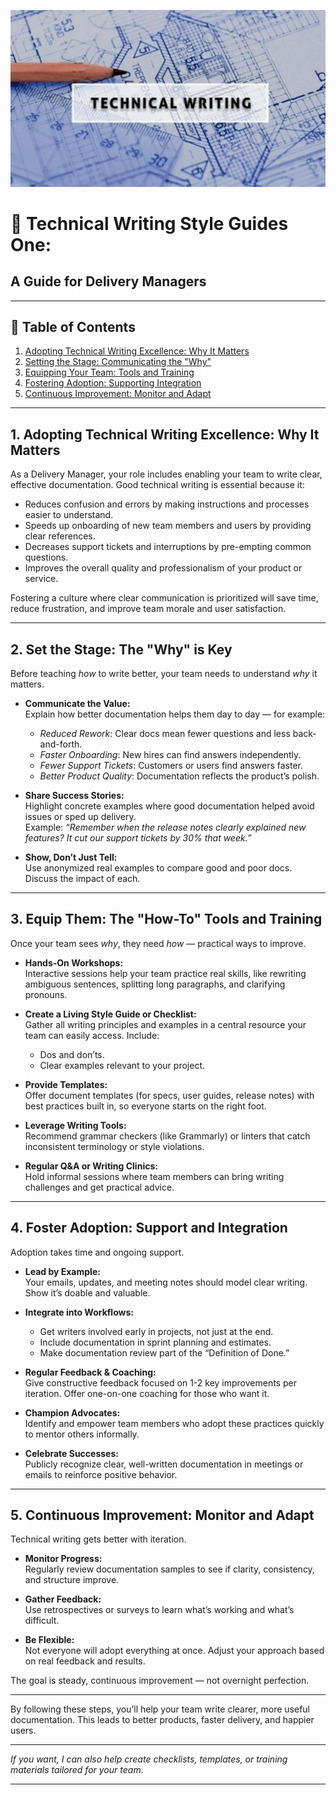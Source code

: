 ![Technical Writing](/images/technical-writing-1024x574.png "Technical Writing")
# 📝 Technical Writing Style Guides One:  
## A Guide for Delivery Managers

---

## 📑 Table of Contents

1. [Adopting Technical Writing Excellence: Why It Matters](#1-adopting-technical-writing-excellence-why-it-matters)  
2. [Setting the Stage: Communicating the "Why"](##1-set-the-stage-the-why-is-key)  
3. [Equipping Your Team: Tools and Training](#3-equipping-your-team-tools-and-training)  
4. [Fostering Adoption: Supporting Integration](#4-fostering-adoption-supporting-integration)  
5. [Continuous Improvement: Monitor and Adapt](#5-continuous-improvement-monitor-and-adapt)  

---

## 1. Adopting Technical Writing Excellence: Why It Matters

As a Delivery Manager, your role includes enabling your team to write clear, effective documentation. Good technical writing is essential because it:

- Reduces confusion and errors by making instructions and processes easier to understand.  
- Speeds up onboarding of new team members and users by providing clear references.  
- Decreases support tickets and interruptions by pre-empting common questions.  
- Improves the overall quality and professionalism of your product or service.  

Fostering a culture where clear communication is prioritized will save time, reduce frustration, and improve team morale and user satisfaction.

---

## 2. Set the Stage: The "Why" is Key

Before teaching *how* to write better, your team needs to understand *why* it matters.

- **Communicate the Value:**  
  Explain how better documentation helps them day to day — for example:  
  - *Reduced Rework*: Clear docs mean fewer questions and less back-and-forth.  
  - *Faster Onboarding*: New hires can find answers independently.  
  - *Fewer Support Tickets*: Customers or users find answers faster.  
  - *Better Product Quality*: Documentation reflects the product’s polish.  

- **Share Success Stories:**  
  Highlight concrete examples where good documentation helped avoid issues or sped up delivery.  
  Example: *“Remember when the release notes clearly explained new features? It cut our support tickets by 30% that week.”*

- **Show, Don’t Just Tell:**  
  Use anonymized real examples to compare good and poor docs. Discuss the impact of each.

---

## 3. Equip Them: The "How-To" Tools and Training

Once your team sees *why*, they need *how* — practical ways to improve.

- **Hands-On Workshops:**  
  Interactive sessions help your team practice real skills, like rewriting ambiguous sentences, splitting long paragraphs, and clarifying pronouns.

- **Create a Living Style Guide or Checklist:**  
  Gather all writing principles and examples in a central resource your team can easily access. Include:  
  - Dos and don’ts.  
  - Clear examples relevant to your project.  

- **Provide Templates:**  
  Offer document templates (for specs, user guides, release notes) with best practices built in, so everyone starts on the right foot.

- **Leverage Writing Tools:**  
  Recommend grammar checkers (like Grammarly) or linters that catch inconsistent terminology or style violations.

- **Regular Q&A or Writing Clinics:**  
  Hold informal sessions where team members can bring writing challenges and get practical advice.

---

## 4. Foster Adoption: Support and Integration

Adoption takes time and ongoing support.

- **Lead by Example:**  
  Your emails, updates, and meeting notes should model clear writing. Show it’s doable and valuable.

- **Integrate into Workflows:**  
  - Get writers involved early in projects, not just at the end.  
  - Include documentation in sprint planning and estimates.  
  - Make documentation review part of the “Definition of Done.”

- **Regular Feedback & Coaching:**  
  Give constructive feedback focused on 1-2 key improvements per iteration. Offer one-on-one coaching for those who want it.

- **Champion Advocates:**  
  Identify and empower team members who adopt these practices quickly to mentor others informally.

- **Celebrate Successes:**  
  Publicly recognize clear, well-written documentation in meetings or emails to reinforce positive behavior.

---

## 5. Continuous Improvement: Monitor and Adapt

Technical writing gets better with iteration.

- **Monitor Progress:**  
  Regularly review documentation samples to see if clarity, consistency, and structure improve.

- **Gather Feedback:**  
  Use retrospectives or surveys to learn what’s working and what’s difficult.

- **Be Flexible:**  
  Not everyone will adopt everything at once. Adjust your approach based on real feedback and results.

The goal is steady, continuous improvement — not overnight perfection.

---

By following these steps, you’ll help your team write clearer, more useful documentation. This leads to better products, faster delivery, and happier users.

---

*If you want, I can also help create checklists, templates, or training materials tailored for your team.*

---